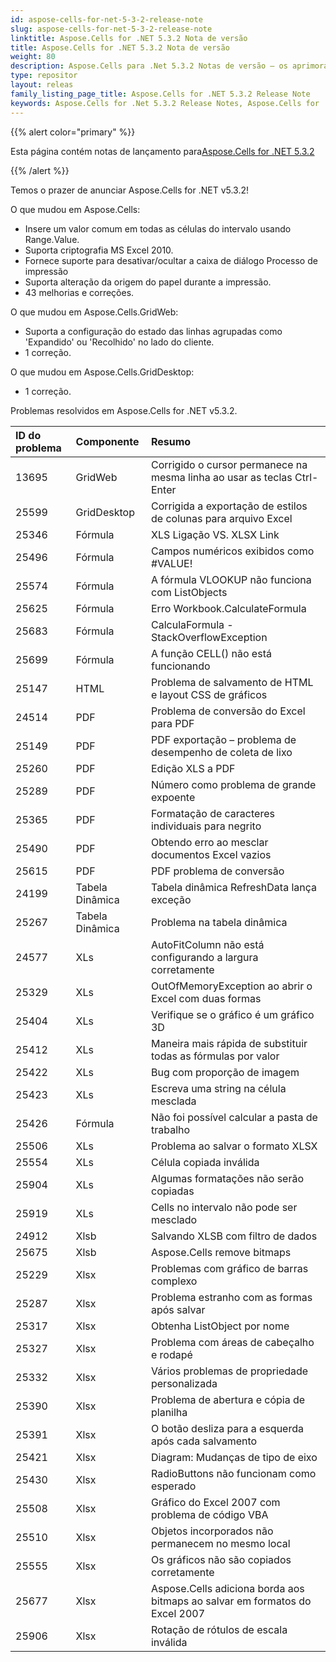 ```yaml
---
id: aspose-cells-for-net-5-3-2-release-note
slug: aspose-cells-for-net-5-3-2-release-note
linktitle: Aspose.Cells for .NET 5.3.2 Nota de versão
title: Aspose.Cells for .NET 5.3.2 Nota de versão
weight: 80
description: Aspose.Cells para .Net 5.3.2 Notas de versão – os aprimoramentos mais recentes, novos recursos e correções
type: repositor
layout: releas
family_listing_page_title: Aspose.Cells for .NET 5.3.2 Release Note
keywords: Aspose.Cells for .Net 5.3.2 Release Notes, Aspose.Cells for .Net 5.3.2 updates and fixe
---
```

{{% alert color="primary" %}} 

 Esta página contém notas de lançamento para[Aspose.Cells for .NET 5.3.2](https://releases.aspose.com/cells/net/new-releases/aspose.cells-for-.net-5.3.2/)

{{% /alert %}} 

 Temos o prazer de anunciar Aspose.Cells for .NET v5.3.2!

 O que mudou em Aspose.Cells:

- Insere um valor comum em todas as células do intervalo usando Range.Value.
- Suporta criptografia MS Excel 2010.
- Fornece suporte para desativar/ocultar a caixa de diálogo Processo de impressão
- Suporta alteração da origem do papel durante a impressão.
- 43 melhorias e correções.

 O que mudou em Aspose.Cells.GridWeb:

- Suporta a configuração do estado das linhas agrupadas como 'Expandido' ou 'Recolhido' no lado do cliente.
- 1 correção.



 O que mudou em Aspose.Cells.GridDesktop:

- 1 correção.

 Problemas resolvidos em Aspose.Cells for .NET v5.3.2.

|**ID do problema** |**Componente** |**Resumo** |
| :- | :- | :- |
|13695 | GridWeb| Corrigido o cursor permanece na mesma linha ao usar as teclas Ctrl-Enter|
|25599 | GridDesktop| Corrigida a exportação de estilos de colunas para arquivo Excel|
|25346 | Fórmula|XLS Ligação VS. XLSX Link|
|25496 | Fórmula| Campos numéricos exibidos como #VALUE!|
|25574 | Fórmula| A fórmula VLOOKUP não funciona com ListObjects|
|25625 | Fórmula| Erro Workbook.CalculateFormula|
|25683 | Fórmula| CalculaFormula - StackOverflowException|
|25699 | Fórmula| A função CELL() não está funcionando|
|25147 | HTML| Problema de salvamento de HTML e layout CSS de gráficos|
|24514 | PDF| Problema de conversão do Excel para PDF|
|25149 | PDF| PDF exportação – problema de desempenho de coleta de lixo|
|25260 | PDF| Edição XLS a PDF|
|25289 | PDF| Número como problema de grande expoente|
|25365 | PDF| Formatação de caracteres individuais para negrito|
|25490 | PDF| Obtendo erro ao mesclar documentos Excel vazios|
|25615 | PDF| PDF problema de conversão|
|24199 | Tabela Dinâmica| Tabela dinâmica RefreshData lança exceção|
|25267 | Tabela Dinâmica| Problema na tabela dinâmica|
|24577 | XLs| AutoFitColumn não está configurando a largura corretamente|
|25329 | XLs| OutOfMemoryException ao abrir o Excel com duas formas|
|25404 | XLs| Verifique se o gráfico é um gráfico 3D|
|25412 | XLs| Maneira mais rápida de substituir todas as fórmulas por valor|
|25422 | XLs| Bug com proporção de imagem|
|25423 | XLs| Escreva uma string na célula mesclada|
|25426 | Fórmula|Não foi possível calcular a pasta de trabalho|
|25506 | XLs| Problema ao salvar o formato XLSX|
|25554 | XLs| Célula copiada inválida|
|25904 | XLs| Algumas formatações não serão copiadas|
|25919 | XLs| Cells no intervalo não pode ser mesclado|
|24912 | Xlsb| Salvando XLSB com filtro de dados|
|25675 | Xlsb| Aspose.Cells remove bitmaps|
|25229 | Xlsx| Problemas com gráfico de barras complexo|
|25287 | Xlsx| Problema estranho com as formas após salvar|
|25317 | Xlsx| Obtenha ListObject por nome|
|25327 | Xlsx| Problema com áreas de cabeçalho e rodapé|
|25332 | Xlsx| Vários problemas de propriedade personalizada|
|25390 | Xlsx| Problema de abertura e cópia de planilha|
|25391 | Xlsx| O botão desliza para a esquerda após cada salvamento|
|25421 | Xlsx| Diagram: Mudanças de tipo de eixo|
|25430 | Xlsx| RadioButtons não funcionam como esperado|
|25508 | Xlsx| Gráfico do Excel 2007 com problema de código VBA|
|25510 | Xlsx| Objetos incorporados não permanecem no mesmo local|
|25555 | Xlsx| Os gráficos não são copiados corretamente|
|25677 | Xlsx| Aspose.Cells adiciona borda aos bitmaps ao salvar em formatos do Excel 2007|
|25906 | Xlsx| Rotação de rótulos de escala inválida|


